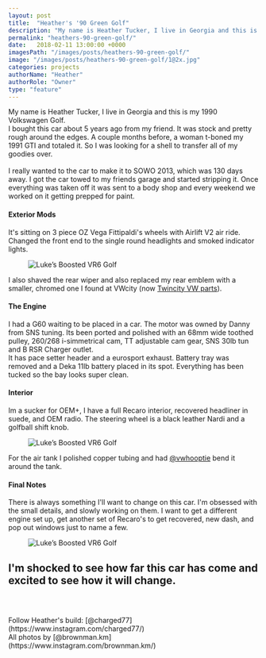 ```yaml
---
layout: post
title:  "Heather's '90 Green Golf"
description: "My name is Heather Tucker, I live in Georgia and this is my 1990 Volkswagen Golf."
permalink: "heathers-90-green-golf/"
date:   2018-02-11 13:00:00 +0000
imagesPath: "/images/posts/heathers-90-green-golf/"
image: "/images/posts/heathers-90-green-golf/1@2x.jpg"
categories: projects
authorName: "Heather"
authorRole: "Owner"
type: "feature"
---
```



My name is Heather Tucker, I live in Georgia and this is my 1990 Volkswagen Golf.
<br/>
I bought this car about 5 years ago from my friend. It was stock and pretty rough around the edges. A couple months before, a woman t-boned my 1991 GTI and totaled it. So I was looking for a shell to transfer all of my goodies over.
<br/><br/>
I really wanted to the car to make it to SOWO 2013, which was 130 days away. I got the car towed to my friends garage and started stripping it. Once everything was taken off it was sent to a body shop and every weekend we worked on it getting prepped for paint.

#### Exterior Mods
It's sitting on 3 piece OZ Vega Fittipaldi's wheels with Airlift V2 air ride. Changed the front end to the single round headlights and smoked indicator lights.

<figure>
  <img src="{{ page.imagesPath }}2.jpg" srcset="{{ page.imagesPath }}2.jpg 1x, {{ page.imagesPath }}2@2x.jpg 2x" alt="Luke’s Boosted VR6 Golf">
</figure>

I also shaved the rear wiper and also replaced my rear emblem with a smaller, chromed one I found at VWcity (now [Twincity VW parts](https://www.facebook.com/twincityvwparts/)).


#### The Engine
I had a G60 waiting to be placed in a car. The motor was owned by Danny from SNS tuning. Its been ported and polished with an 68mm wide toothed pulley, 260/268 i-simmetrical cam, TT adjustable cam gear, SNS 30lb tun and B RSR Charger outlet.
<br/>
It has pace setter header and a eurosport exhaust. Battery tray was removed and a Deka 11lb battery placed in its spot. Everything has been tucked so the bay looks super clean.


#### Interior
Im a sucker for OEM+, I have a full Recaro interior, recovered headliner in suede, and OEM radio. The steering wheel is a black leather Nardi and a golfball shift knob.

<figure>
  <img src="{{ page.imagesPath }}3.jpg" srcset="{{ page.imagesPath }}3.jpg 1x, {{ page.imagesPath }}3@2x.jpg 2x" alt="Luke’s Boosted VR6 Golf">
</figure>

For the air tank I polished copper tubing and had [@vwhooptie](https://www.instagram.com/vwhooptie/) bend it around the tank.


#### Final Notes
There is always something I'll want to change on this car. I'm obsessed with the small details, and slowly working on them. I want to get a different engine set up, get another set of Recaro's to get recovered, new dash, and pop out windows just to name a few.

<figure>
  <img src="{{ page.imagesPath }}4.jpg" srcset="{{ page.imagesPath }}4.jpg 1x, {{ page.imagesPath }}4@2x.jpg 2x" alt="Luke’s Boosted VR6 Golf">
</figure>

I'm shocked to see how far this car has come and excited to see how it will change.
<br/><br/>
-
<br/>
Follow Heather's build: [@charged77](https://www.instagram.com/charged77/)
<br/>
All photos by [@brownman.km](https://www.instagram.com/brownman.km/)
